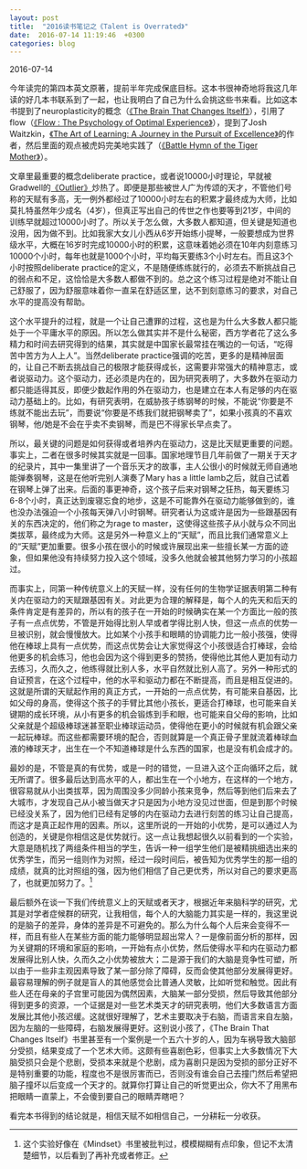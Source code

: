 ```yaml
---
layout: post
title:  "2016读书笔记之《Talent is Overrated》"
date:  2016-07-14 11:19:46  +0300
categories: blog
---
```


2016-07-14

今年读完的第四本英文原著，提前半年完成保底目标。这本书很神奇地将我这几年读的好几本书联系到了一起，也让我明白了自己为什么会挑这些书来看。比如这本书提到了neuroplasticity的概念（[《The Brain That Changes Itself》](../../../2016/04/24/reading.html)），引用了flow（[《Flow : The Psychology of Optimal Experience》](../../../2015/10/04/reading.html)），提到了Josh Waitzkin，[《The Art of Learning: A Journey in the Pursuit of Excellence》](../../../2016/05/29/reading.html)的作者，然后里面的观点被虎妈完美地实践了（[《Battle Hymn of the Tiger Mother》](../../../2015/12/30/reading.html)）。

文章里最重要的概念deliberate practice，或者说10000小时理论，早就被Gradwell的[《Outlier》](https://www.goodreads.com/book/show/3228917-outliers)炒热了。即便是那些被世人广为传颂的天才，不管他们号称的天赋有多高，无一例外都经过了10000小时左右的积累才最终成为大师，比如莫扎特虽然年少成名（4岁），但真正写出自己的传世之作也要等到21岁，中间的训练早就超过10000小时了。所以关于怎么做，大多数人都知道，但关键是知道也没用，因为做不到。比如我家大女儿小西从6岁开始练小提琴，一般要想成为世界级水平，大概在16岁时完成10000小时的积累，这意味着她必须在10年内刻意练习10000个小时，每年也就是1000个小时，平均每天要练3个小时左右。而且这3个小时按照deliberate practice的定义，不是随便练练就行的，必须去不断挑战自己的弱点和不足，这恰恰是大多数人都做不到的。总之这个练习过程是绝对不能让自己舒服了，因为舒服意味着你一直呆在舒适区里，达不到刻意练习的要求，对自己水平的提高没有帮助。

这个水平提升的过程，就是一个让自己遭罪的过程，这也是为什么大多数人都只能处于一个平庸水平的原因。所以怎么做其实并不是什么秘密，西方学者花了这么多精力和时间去研究得到的结果，其实就是中国家长最常挂在嘴边的一句话，“吃得苦中苦方为人上人”。当然deliberate practice强调的吃苦，更多的是精神层面的，让自己不断去挑战自己的极限才能获得成长，这需要非常强大的精神意志，或者说驱动力。这个驱动力，还必须是内在的，因为研究表明了，大多数外在驱动力都只能适得其反，即便少数起作用的外在驱动力，也是建立在本人有足够的内在驱动力基础上的。比如，有研究表明，在威胁孩子练钢琴的时候，不能说“你要是不练就不能出去玩”，而要说“你要是不练我们就把钢琴卖了”，如果小孩真的不喜欢钢琴，他/她是不会在乎卖不卖钢琴，而是巴不得家长早点卖了。

所以，最关键的问题是如何获得或者培养内在驱动力，这是比天赋更重要的问题。事实上，二者在很多时候其实就是一回事。国家地理节目几年前做了一期关于天才的纪录片，其中一集里讲了一个音乐天才的故事，主人公很小的时候就无师自通地能弹奏钢琴，这是在他听完别人演奏了Mary has a little lamb之后，就自己试着在钢琴上弹了出来。后面的事更神奇，这个孩子后来对钢琴之狂热，每天要练习6-8个小时，真正达到废寝忘食的地步，这是不可能靠外在驱动力能够做到的，谁也没办法强迫一个小孩每天弹八小时钢琴。研究者认为这或许是因为一些跟基因有关的东西决定的，他们称之为rage to master，这使得这些孩子从小就与众不同出类拔萃，最终成为大师。这是另外一种意义上的“天赋”，而且比我们通常意义上的“天赋”更加重要。很多小孩在很小的时候或许展现出来一些擅长某一方面的迹象，但如果他没有持续努力投入这个领域，没多久他就会被其他努力学习的小孩超过。

而事实上，同第一种传统意义上的天赋一样，没有任何的生物学证据表明第二种有关内在驱动力的天赋跟基因有关。对此更为合理的解释是，每个人的先天和后天的条件肯定是有差异的，所以有的孩子在一开始的时候确实在某一个方面比一般的孩子有一点点优势，不管是开始得比别人早或者学得比别人快，但这一点点的优势一旦被识别，就会慢慢放大。比如某个小孩手和眼睛的协调能力比一般小孩强，使得他在棒球上具有一点优势，而这点优势会让大家觉得这个小孩很适合打棒球，会给他更多的机会练习，他也会因为这个得到更多的赞扬，使得他比其他人更加有动力去练习，久而久之，他练得就比别人多，水平自然就比别人高了。另外一种形式的自证预言，在这个过程中，他的水平和驱动力都在不断提高，而且是相互促进的。这就是所谓的天赋起作用的真正方式，一开始的一点点优势，有可能来自基因，比如父母的身高，使得这个孩子的手臂比其他小孩长，更适合打棒球，也可能来自关键期的成长环境，从小有更多的机会锻炼到手和眼，也可能来自父母的影响，比如父亲就是个超级棒球迷甚至职业棒球运动员，使得他在更小的时候就有机会跟父亲一起玩棒球。而这些都需要环境的配合，否则就算是一个真正骨子里就流着棒球血液的棒球天才，出生在一个不知道棒球是什么东西的国家，也是没有机会成才的。

最妙的是，不管是真的有优势，或是一时的错觉，一旦进入这个正向循环之后，就无所谓了。很多最后达到高水平的人，都出生在一个小地方，在这样的一个地方，很容易就从小出类拔萃，因为周围没多少同龄小孩来竞争，然后等到他们后来去了大城市，才发现自己从小被当做天才只是因为小地方没见过世面，但是到那个时候已经没关系了，因为他们已经有足够的内在驱动力去进行刻苦的练习让自己提高，而这才是真正起作用的因素。所以，这里所说的一开始的小优势，是可以通过人为创造的，关键是你相信这是优势就行。这一点让我想起很久以前看到的一个实验，大意是随机找了两组条件相当的学生，告诉一种一组学生他们是被精挑细选出来的优秀学生，而另一组则作为对照，经过一段时间后，被告知为优秀学生的那一组的成绩，就真的比对照组的强，因为他们相信了自己更优秀，所以对自己的要求更高了，也就更加努力了。[^1]

最后额外在谈一下我们传统意义上的天赋或者天才，根据近年来脑科学的研究，尤其是对学者症候群的研究，让我相信，每个人的大脑能力其实是一样的，我这里说的是脑子的差异，身体的差异是不可避免的。那么为什么每个人后来会变得不一样，而且有些人在某些方面的能力能够明显超出常人？一是像前面分析的那样，因为关键期的环境和家庭的影响，一开始有点小优势，然后使得水平和内在驱动力都发展得比别人快，久而久之小优势被放大；二是源于我们的大脑是竞争性可塑，所以由于一些非主观因素导致了某一部分除了障碍，反而会使其他部分发展得更好。最容易理解的例子就是盲人的其他感觉会比普通人灵敏，比如听觉和触觉。因此有些人还在母亲的子宫里可能因为偶然因素，大脑某一部分受损，然后导致其他部分得到更多的资源，一个证据是对一些艺术类天才的研究表明，他们大多数语言方面发展比其他小孩迟缓。这就很好理解了，艺术主要取决于右脑，而语言来自左脑，因为左脑的一些障碍，右脑发展得更好。这别说小孩了，《The Brain That Changes Itself》书里甚至有一个案例是一个五六十岁的人，因为车祸导致大脑部分受损，结果变成了一个艺术大师。这颇有些喜剧色彩，但事实上大多数情况下大脑受损只会是个悲剧，受损本来就是个悲剧，成为喜剧只是因为受损的部分正好不是特别重要的功能，程度也不是很厉害而已，否则没有谁会自己去撞门然后希望把脑子撞坏以后变成一个天才的。就算你打算让自己的听觉更出众，你大不了用黑布把眼睛一直蒙上，不会傻到要自己的眼睛弄瞎吧？

看完本书得到的结论就是，相信天赋不如相信自己，一分耕耘一分收获。


[^1]: 这个实验好像在《Mindset》书里被批判过，模模糊糊有点印象，但记不太清楚细节，以后看到了再补充或者修正。

